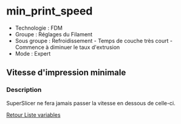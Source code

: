 # min_print_speed

* Technologie : FDM
* Groupe : Réglages du Filament
* Sous groupe : Refroidissement - Temps de couche très court - Commence  à diminuer le taux d'extrusion
* Mode : Expert

## Vitesse d'impression minimale

### Description

SuperSlicer ne fera jamais passer la vitesse en dessous de celle-ci.

[Retour Liste variables](variable_list.md)